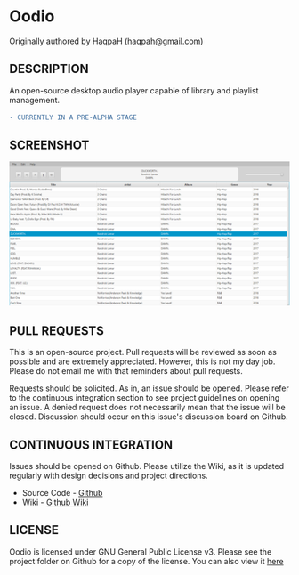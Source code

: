 # Oodio

Originally authored by HaqpaH (haqpah@gmail.com)

## DESCRIPTION
An open-source desktop audio player capable of library and playlist management.

```diff
- CURRENTLY IN A PRE-ALPHA STAGE
```

## SCREENSHOT
![Oodio pre-alpha](https://raw.githubusercontent.com/haqpah/oodio/master/res/app_screenshot.png)

## PULL REQUESTS
This is an open-source project. Pull requests will be reviewed as soon as 
possible and are extremely appreciated. However, this is not my day job. 
Please do not email me with that reminders about pull requests.

Requests should be solicited. As in, an issue should be opened. Please refer
to the continuous integration section to see project guidelines on opening
an issue. A denied request does not necessarily mean that the issue will be 
closed. Discussion should occur on this issue's discussion board on Github.

## CONTINUOUS INTEGRATION
Issues should be opened on Github. Please utilize the Wiki, as it is updated 
regularly with design decisions and project directions.

* Source Code - [Github](https://github.com/haqpah/oodio/ "Link to the home of the project on Github")  
* Wiki - [Github Wiki](https://github.com/haqpah/oodio/wiki/ "Link to the wiki of the project on Github")  
    
## LICENSE
Oodio is licensed under GNU General Public License v3. Please see the project folder on Github for a copy of the license. You can also view it [here](https://www.gnu.org/licenses/gpl-3.0.en.html "GNU Homepage")